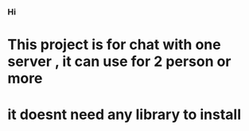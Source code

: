 ### Hi 
# This project is for chat with one server , it can use for 2 person or more
# it doesnt need any library to install
